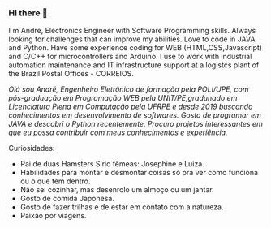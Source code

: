 ### Hi there 👋

<!--
**Andre1312/Andre1312** is a ✨ _special_ ✨ repository because its `README.md` (this file) appears on your GitHub profile.

Here are some ideas to get you started:
-->
<!--
- 🔭 I’m currently working on ...
- 🌱 I’m currently learning ...
- 👯 I’m looking to collaborate on ...
- 🤔 I’m looking for help with ...
- 💬 Ask me about ...
- 📫 How to reach me: ...
- 😄 Pronouns: ...
- ⚡ Fun fact: ...
-->
I´m André, Electronics Engineer with Software Programming skills. Always looking for challenges that can improve my abilities. Love to code in JAVA and Python. Have some experience coding for WEB (HTML,CSS,Javascript) and C/C++ for microcontrollers and Arduino. I use to work with industrial automation maintenance and IT infrastructure support at a logistcs plant of the Brazil Postal Offices - CORREIOS.

_Olá sou André, Engenheiro Eletrônico de formação pela POLI/UPE, com pós-graduação em Programação WEB pela UNIT/PE,gradunado em Licenciatura Plena em Computação pela UFRPE e desde 2019 buscando conhecimentos em desenvolvimento de softwares. Gosto de programar em JAVA e descobri o Python recentemente. Procuro projetos interessantes em que eu possa contribuir com meus conhecimentos e experiência._

Curiosidades:
* Pai de duas Hamsters Sírio fêmeas: Josephine e Luiza.
* Habilidades para montar e desmontar coisas só pra ver como funciona ou o que tem dentro.
* Não sei cozinhar, mas desenrolo um almoço ou um jantar.
* Gosto de comida Japonesa.
* Gosto de fazer trilhas e de estar em contato com a natureza.
* Paixão por viagens.
